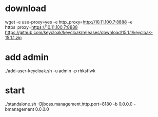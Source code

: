 # download
wget -e use-proxy=yes -e http_proxy=http://10.11.100.7:8888 -e https_proxy=https://10.11.100.7:8888 \
https://github.com/keycloak/keycloak/releases/download/15.1.1/keycloak-15.1.1.zip

# add admin
./add-user-keycloak.sh -u admin -p rhksflwk

# start
./standalone.sh -Djboss.management.http.port=8180 -b 0.0.0.0 -bmanagement 0.0.0.0


